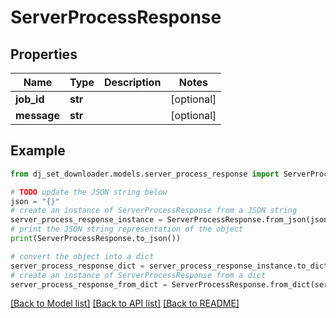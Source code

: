 # ServerProcessResponse


## Properties

Name | Type | Description | Notes
------------ | ------------- | ------------- | -------------
**job_id** | **str** |  | [optional] 
**message** | **str** |  | [optional] 

## Example

```python
from dj_set_downloader.models.server_process_response import ServerProcessResponse

# TODO update the JSON string below
json = "{}"
# create an instance of ServerProcessResponse from a JSON string
server_process_response_instance = ServerProcessResponse.from_json(json)
# print the JSON string representation of the object
print(ServerProcessResponse.to_json())

# convert the object into a dict
server_process_response_dict = server_process_response_instance.to_dict()
# create an instance of ServerProcessResponse from a dict
server_process_response_from_dict = ServerProcessResponse.from_dict(server_process_response_dict)
```
[[Back to Model list]](../README.md#documentation-for-models) [[Back to API list]](../README.md#documentation-for-api-endpoints) [[Back to README]](../README.md)


